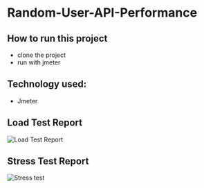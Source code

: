# Random-User-API-Performance


## How to run this project
- clone the project
- run with jmeter


## Technology used:
- Jmeter



## Load Test Report

![Load Test Report](https://user-images.githubusercontent.com/122162468/215818677-b6006125-5593-4f66-815e-fa07d4e3abe3.JPG)

## Stress Test Report
![Stress test](https://user-images.githubusercontent.com/122162468/215818950-8826ba94-e7ec-4845-b974-e4a70b986f81.JPG)
